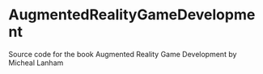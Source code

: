 # AugmentedRealityGameDevelopment
Source code for the book Augmented Reality Game Development by Micheal Lanham
